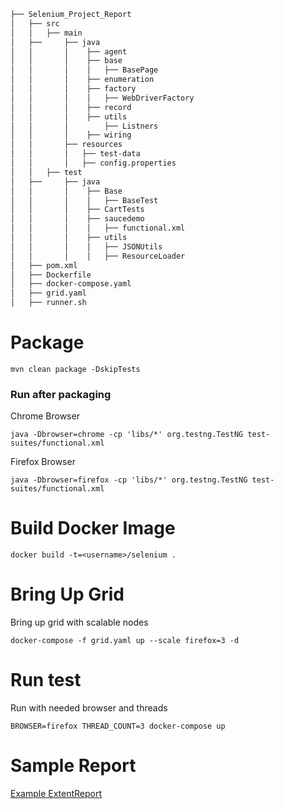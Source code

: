 ```bash
├── Selenium_Project_Report
│   ├── src
│   │   ├── main
│   ├──     ├── java
│   │       │    ├── agent
│   │       │    ├── base
│   │       │    │   ├── BasePage   
│   │       │    ├── enumeration
│   │       │    ├── factory
│   │       │    │   ├── WebDriverFactory
│   │       │    ├── record
│   │       │    ├── utils
│   │       │        ├── Listners
│   │       │    ├── wiring
│   │       ├── resources
│   │       │   ├── test-data
│   │       │   ├── config.properties
│   │   ├── test
│   ├──     ├── java
│   │       │    ├── Base
│   │       │    │   ├── BaseTest
│   │       │    ├── CartTests
│   │       │    ├── saucedemo
│   │       │    │   ├── functional.xml
│   │       │    ├── utils
│   │       │    │   ├── JSONUtils
│   │       │    │   ├── ResourceLoader
│   ├── pom.xml
│   ├── Dockerfile
│   ├── docker-compose.yaml
│   ├── grid.yaml
│   ├── runner.sh
```

# Package 

```
mvn clean package -DskipTests
```
### Run after packaging

Chrome Browser
```
java -Dbrowser=chrome -cp 'libs/*' org.testng.TestNG test-suites/functional.xml
```
Firefox Browser
```
java -Dbrowser=firefox -cp 'libs/*' org.testng.TestNG test-suites/functional.xml
```

# Build Docker Image

```
docker build -t=<username>/selenium .
```

# Bring Up Grid

Bring up grid with scalable nodes
```
docker-compose -f grid.yaml up --scale firefox=3 -d
```

# Run test

Run with needed browser and threads
```
BROWSER=firefox THREAD_COUNT=3 docker-compose up
```

# Sample Report
[Example ExtentReport](/SampleExtent.html)